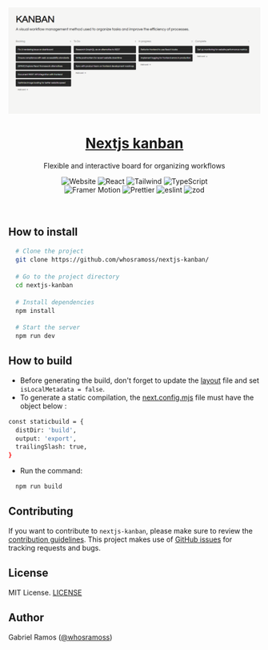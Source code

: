 <a href="https://github.com/whosramoss/nextjs-kanban">
  <img alt="nextjs-kanban" src="./public/thumbnail.png" />
  <h1 align="center">Nextjs kanban</h1>
</a>

<p align="center">
  Flexible and interactive board for organizing workflows
</p>

<div align="center">
  <img src="https://img.shields.io/badge/next.js-242424?style=for-the-badge&logo=nextdotjs" alt="Website">
  <img src="https://img.shields.io/badge/React-563D7C?style=for-the-badge&logo=React&logoColor=fff" alt="React">
  <img src="https://img.shields.io/badge/Tailwind-FEFEFE?style=for-the-badge&logo=tailwindcss" alt="Tailwind">
  <img src="https://img.shields.io/badge/Typescript-007acc?style=for-the-badge&logo=typescript&logoColor=fff" alt="TypeScript">
  <br/>
  <img src="https://img.shields.io/badge/Framer%20Motion-CC6699?style=for-the-badge&logo=framer" alt="Framer Motion">
  <img src="https://img.shields.io/badge/Prettier-242424?style=for-the-badge&logo=prettier" alt="Prettier">
  <img src="https://img.shields.io/badge/eslint-0170FE?style=for-the-badge&logo=eslint" alt="eslint">
  <img src="https://img.shields.io/badge/zod-242424?style=for-the-badge&logo=zod" alt="zod">
</div>
<br/>

<br/>



## How to install 

```bash
  # Clone the project
  git clone https://github.com/whosramoss/nextjs-kanban/

  # Go to the project directory
  cd nextjs-kanban

  # Install dependencies
  npm install

  # Start the server 
  npm run dev
```

## How to build 
- Before generating the build, don't forget to update the [layout](./src/app/layout.tsx) file and set ```isLocalMetadata = false```.
- To generate a static compilation, the [next.config.mjs](./next.config.mjs) file must have the object below :
```bash
const staticbuild = {
  distDir: 'build',
  output: 'export',
  trailingSlash: true,
}
```
- Run the command:
```bash
  npm run build
```

## Contributing 
If you want to contribute to `nextjs-kanban`, please make sure to review the [contribution guidelines](https://github.com/whosramoss/nextjs-kanban/blob/master/CONTRIBUTING.md). This project makes use of [GitHub issues](https://github.com/whosramoss/nextjs-kanban/issues) for
tracking requests and bugs.

## License 

MIT License. [LICENSE](./LICENSE)

## Author 

Gabriel Ramos ([@whosramoss](https://github.com/whosramoss))

